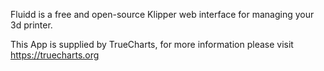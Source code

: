 Fluidd is a free and open-source Klipper web interface for managing your 3d printer.

This App is supplied by TrueCharts, for more information please visit https://truecharts.org
